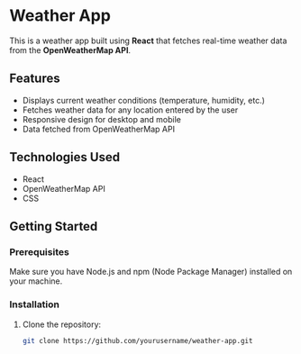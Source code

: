 # Weather App

This is a weather app built using **React** that fetches real-time weather data from the **OpenWeatherMap API**.

## Features

- Displays current weather conditions (temperature, humidity, etc.)
- Fetches weather data for any location entered by the user
- Responsive design for desktop and mobile
- Data fetched from OpenWeatherMap API

## Technologies Used

- React
- OpenWeatherMap API
- CSS

## Getting Started

### Prerequisites

Make sure you have Node.js and npm (Node Package Manager) installed on your machine.

### Installation

1. Clone the repository:
   ```bash
   git clone https://github.com/yourusername/weather-app.git

